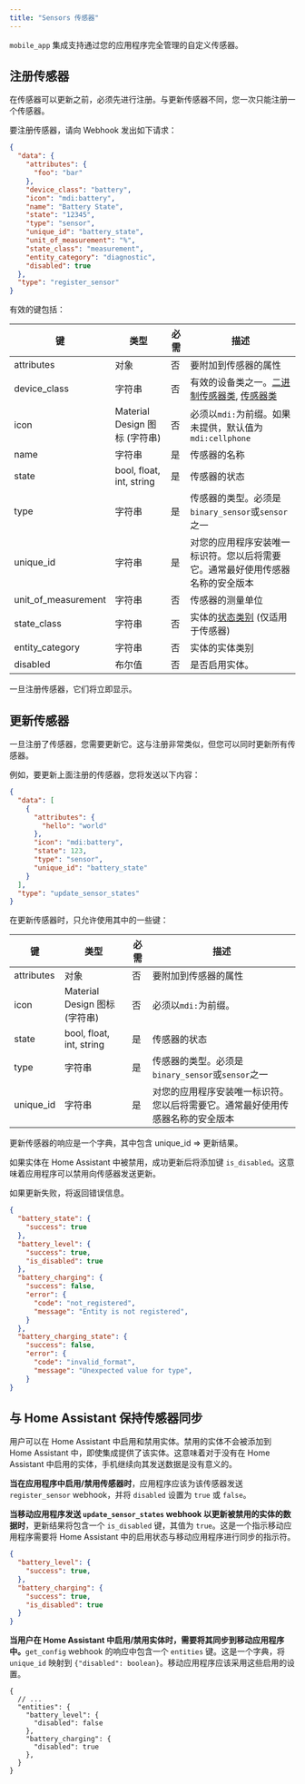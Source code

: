 ```yaml
---
title: "Sensors 传感器"
---
```


`mobile_app` 集成支持通过您的应用程序完全管理的自定义传感器。

## 注册传感器

在传感器可以更新之前，必须先进行注册。与更新传感器不同，您一次只能注册一个传感器。

要注册传感器，请向 Webhook 发出如下请求：

```json
{
  "data": {
    "attributes": {
      "foo": "bar"
    },
    "device_class": "battery",
    "icon": "mdi:battery",
    "name": "Battery State",
    "state": "12345",
    "type": "sensor",
    "unique_id": "battery_state",
    "unit_of_measurement": "%",
    "state_class": "measurement",
    "entity_category": "diagnostic",
    "disabled": true
  },
  "type": "register_sensor"
}
```
有效的键包括：

| 键                 | 类型                          | 必需 | 描述                                                                                                                                                                                                    |
|---------------------|-------------------------------|----------|-----------------------------------------------------------------------------------------------------------------------------------------------------------------------------------------------------------------|
| attributes          | 对象                        | 否       | 要附加到传感器的属性                                                                                                                                                                              |
| device_class        | 字符串                        | 否       | 有效的设备类之一。[二进制传感器类](https://www.home-assistant.io/integrations/binary_sensor/#device-class), [传感器类](https://www.home-assistant.io/integrations/sensor/#device-class) |
| icon                | Material Design 图标 (字符串) | 否       | 必须以`mdi:`为前缀。如果未提供，默认值为`mdi:cellphone`                                                                                                                                      |
| name                | 字符串                        | 是      | 传感器的名称                                                                                                                                                                                          |
| state               | bool, float, int, string      | 是      | 传感器的状态                                                                                                                                                                                         |
| type                | 字符串                        | 是      | 传感器的类型。必须是`binary_sensor`或`sensor`之一                                                                                                                                              |
| unique_id           | 字符串                        | 是      | 对您的应用程序安装唯一标识符。您以后将需要它。通常最好使用传感器名称的安全版本                                                                          |
| unit_of_measurement | 字符串                        | 否       | 传感器的测量单位                                                                                                                                                                          |
| state_class | 字符串 | 否 | 实体的[状态类别](../../core/entity/sensor.md#available-state-classes) (仅适用于传感器)
| entity_category | 字符串 | 否 | 实体的实体类别
| disabled | 布尔值 | 否 | 是否启用实体。

一旦注册传感器，它们将立即显示。

## 更新传感器

一旦注册了传感器，您需要更新它。这与注册非常类似，但您可以同时更新所有传感器。

例如，要更新上面注册的传感器，您将发送以下内容：

```json
{
  "data": [
    {
      "attributes": {
        "hello": "world"
      },
      "icon": "mdi:battery",
      "state": 123,
      "type": "sensor",
      "unique_id": "battery_state"
    }
  ],
  "type": "update_sensor_states"
}
```
在更新传感器时，只允许使用其中的一些键：

| 键                 | 类型                          | 必需 | 描述                                                                                                                                                                                                    |
|---------------------|-------------------------------|----------|-----------------------------------------------------------------------------------------------------------------------------------------------------------------------------------------------------------------|
| attributes          | 对象                        | 否       | 要附加到传感器的属性                                                                                                                                                                              |
| icon                | Material Design 图标 (字符串) | 否       | 必须以`mdi:`为前缀。                                                                                                                                                                                                      |
| state               | bool, float, int, string      | 是      | 传感器的状态                                                                                                                                                                                         |
| type                | 字符串                        | 是      | 传感器的类型。必须是`binary_sensor`或`sensor`之一                                                                                                                                              |
| unique_id           | 字符串                        | 是      | 对您的应用程序安装唯一标识符。您以后将需要它。通常最好使用传感器名称的安全版本                                                                          |

更新传感器的响应是一个字典，其中包含 unique_id => 更新结果。

如果实体在 Home Assistant 中被禁用，成功更新后将添加键 `is_disabled`。这意味着应用程序可以禁用向传感器发送更新。

如果更新失败，将返回错误信息。

```json
{
  "battery_state": {
    "success": true
  },
  "battery_level": {
    "success": true,
    "is_disabled": true
  },
  "battery_charging": {
    "success": false,
    "error": {
      "code": "not_registered",
      "message": "Entity is not registered",
    }
  },
  "battery_charging_state": {
    "success": false,
    "error": {
      "code": "invalid_format",
      "message": "Unexpected value for type",
    }
}
```

## 与 Home Assistant 保持传感器同步

用户可以在 Home Assistant 中启用和禁用实体。禁用的实体不会被添加到 Home Assistant 中，即使集成提供了该实体。这意味着对于没有在 Home Assistant 中启用的实体，手机继续向其发送数据是没有意义的。

**当在应用程序中启用/禁用传感器时**，应用程序应该为该传感器发送 `register_sensor` webhook，并将 `disabled` 设置为 `true` 或 `false`。

**当移动应用程序发送 `update_sensor_states` webhook 以更新被禁用的实体的数据时**，更新结果将包含一个 `is_disabled` 键，其值为 `true`。这是一个指示移动应用程序需要将 Home Assistant 中的启用状态与移动应用程序进行同步的指示符。

```json
{
  "battery_level": {
    "success": true,
  },
  "battery_charging": {
    "success": true,
    "is_disabled": true
  }
}
```

**当用户在 Home Assistant 中启用/禁用实体时，需要将其同步到移动应用程序中。**`get_config` webhook 的响应中包含一个 `entities` 键。这是一个字典，将 `unique_id` 映射到 `{"disabled": boolean}`。移动应用程序应该采用这些启用的设置。

```json5
{
  // ...
  "entities": {
    "battery_level": {
      "disabled": false
    },
    "battery_charging": {
      "disabled": true
    },
  }
}
```
